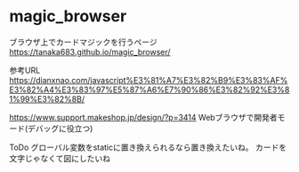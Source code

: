 # magic_browser
ブラウザ上でカードマジックを行うページ  
https://tanaka683.github.io/magic_browser/

参考URL   
https://dianxnao.com/javascript%E3%81%A7%E3%82%B9%E3%83%AF%E3%82%A4%E3%83%97%E5%87%A6%E7%90%86%E3%82%92%E3%81%99%E3%82%8B/  

https://www.support.makeshop.jp/design/?p=3414 Webブラウザで開発者モード(デバッグに役立つ)


ToDo
グローバル変数をstaticに置き換えられるなら置き換えたいね。
カードを文字じゃなくて図にしたいね
